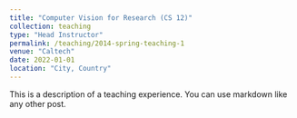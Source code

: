 ```yaml
---
title: "Computer Vision for Research (CS 12)"
collection: teaching
type: "Head Instructor"
permalink: /teaching/2014-spring-teaching-1
venue: "Caltech"
date: 2022-01-01
location: "City, Country"
---
```


This is a description of a teaching experience. You can use markdown like any other post.